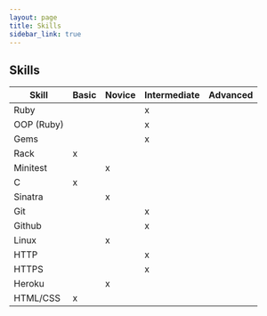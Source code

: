 ```yaml
---
layout: page
title: Skills
sidebar_link: true
---
```


## Skills

|Skill | Basic | Novice | Intermediate | Advanced |
|----|----|----|----|----|
|Ruby|    |    | x  |    |
|OOP (Ruby)|   |    |  x |
|Gems|    |    | x  |    |
|Rack| x  |    |    |    |
|Minitest|| x  |    |    |
|C| x     |    |    |    |  
|Sinatra| |  x |    |    | 
|Git|     |    |  x |    |
|Github|  |    |  x |    |
|Linux|   | x  |    |    |
|HTTP|    |    |  x |    | 
|HTTPS|   |    | x  |    | 
|Heroku|  | x  |    |    | 
|HTML/CSS | x  |    |    |
